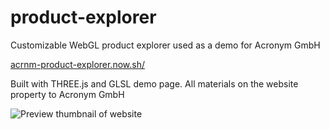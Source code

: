 # product-explorer
Customizable WebGL product explorer used as a demo for Acronym GmbH

[acrnm-product-explorer.now.sh/](acrnm-product-explorer.now.sh/)

Built with THREE.js and GLSL demo page. All materials on the website property to Acronym GmbH

![Preview thumbnail of website](https://product-explorer-backend.now.sh/social/acronym-demo-og-image.png)
